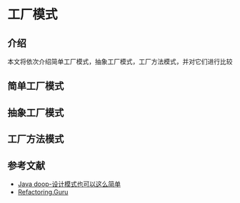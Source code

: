 # 工厂模式

## 介绍
本文将依次介绍简单工厂模式，抽象工厂模式，工厂方法模式，并对它们进行比较

## 简单工厂模式

## 抽象工厂模式

## 工厂方法模式


## 参考文献
- [Java doop-设计模式也可以这么简单](https://javadoop.com/post/design-pattern)
- [Refactoring.Guru](https://refactoring.guru/design-patterns/abstract-factory)